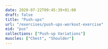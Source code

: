```yaml
---
date: 2020-07-22T09:45:39+01:00
draft: false
title: "Push-ups"
url: "/exercises/push-ups-workout-exercise"
eid: "pus"
collections: ["Push-up Variations"]
muscles: ["Chest", "Shoulder"]
---
```


